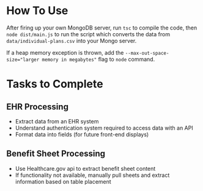 # How To Use
After firing up your own MongoDB server, run `tsc` to compile the code, then `node dist/main.js` to run the script which converts the data from `data/individual-plans.csv` into your Mongo server.

If a heap memory exception is thrown, add the `--max-out-space-size="larger memory in megabytes"` flag to `node` command.

# Tasks to Complete

## EHR Processing
- Extract data from an EHR system
- Understand authentication system required to access data with an API
- Format data into fields (for future front-end displays)

## Benefit Sheet Processing
- Use Healthcare.gov api to extract benefit sheet content
- If functionality not available, manually pull sheets and extract information based on table placement

